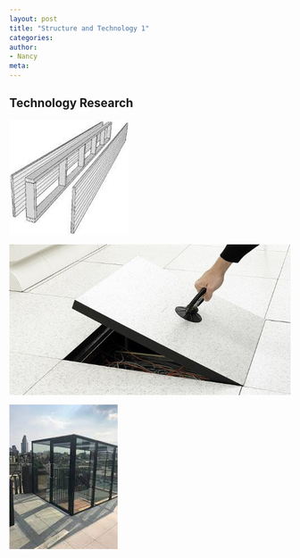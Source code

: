 ```yaml
---
layout: post
title: "Structure and Technology 1"
categories:
author:
- Nancy
meta:
---
```


## Technology Research
![plan1](https://github.com/Nancyuz/Nancy/blob/master/assets/box%20beam/images.jpg?raw=true)

![plan1](https://github.com/Nancyuz/Nancy/blob/master/assets/box%20beam/9%20(2).jpg?raw=true)

![plan1](https://github.com/Nancyuz/Nancy/blob/master/assets/box%20beam/download.jpg?raw=true)

